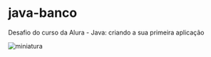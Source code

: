# java-banco
Desafio do curso da Alura - Java: criando a sua primeira aplicação

![miniatura](https://github.com/lfeliiipe/java-banco/assets/53595200/fbb795af-aef3-4f25-aa3e-a771be6f7935)
